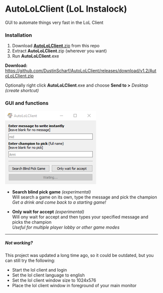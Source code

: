 # AutoLoLClient (LoL Instalock)
GUI to automate things very fast in the LoL Client  

### Installation
1. Download [**AutoLoLClient**.zip](https://github.com/DustinScharf/AutoLoLClient/releases/download/v1.2/AutoLoLClient.zip "Click here to download AutoLolClient") from this repo
2. Extract **AutoLoLClient**.zip (wherever you want)
3. Run **AutoLoLClient**.exe  

**Download:** https://github.com/DustinScharf/AutoLoLClient/releases/download/v1.2/AutoLoLClient.zip  

Optionally right click **AutoLoLClient**.exe and choose **Send to >** _Desktop (create shortcut)_  

### GUI and functions
![This image shows the GUI of AutoLoLClient](AutoLoLClient/window.png "The AutoLoLClient GUI")  
- **Search blind pick game** _(experimental)_  
Will search a game on its own, type the message and pick the champion  
_Get a drink and come back to a starting game!_

- **Only wait for accept** _(experimental)_  
Will ony wait for accept and then types your specified message and picks the champion  
_Useful for multiple player lobby or other game modes_

<hr>

##### Not working?
This project was updated a long time ago, so it could be outdated, but you can still try the following:
- Start the lol client and login
- Set the lol client language to english
- Set the lol client window size to 1024x576
- Place the lol client window in foreground of your main monitor

